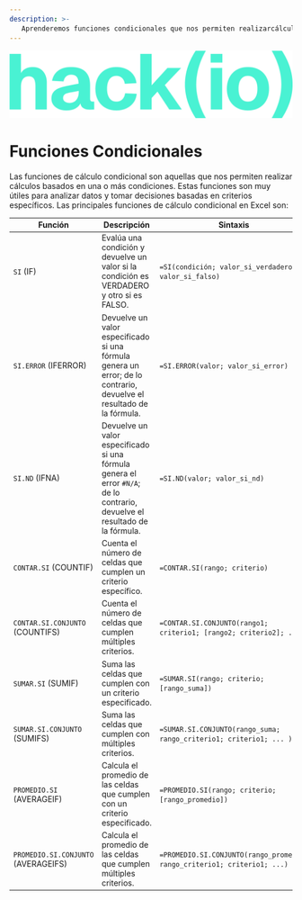 ```yaml
---
description: >-
   Aprenderemos funciones condicionales que nos permiten realizarcálculos basados en una o más condiciones, facilitando el análisis de datos y la toma de decisiones. 
---
```


<div style="text-align: center;">
  <img src="https://github.com/Hack-io-Data/Imagenes/blob/main/01-LogosHackio/logo_celeste@4x.png?raw=true" alt="esquema" />
</div>



# Funciones Condicionales

Las funciones de cálculo condicional son aquellas que nos permiten realizar cálculos basados en una o más condiciones. Estas funciones son muy útiles para analizar datos y tomar decisiones basadas en criterios específicos. Las principales funciones de cálculo condicional en Excel son:

| Función                | Descripción                                                                             | Sintaxis                                                            | Ejemplo                                                         |
|------------------------|-----------------------------------------------------------------------------------------|---------------------------------------------------------------------|-----------------------------------------------------------------|
| `SI` (IF)              | Evalúa una condición y devuelve un valor si la condición es VERDADERO y otro si es FALSO.| `=SI(condición; valor_si_verdadero; valor_si_falso)`                 | `=SI(A1 > 10; "Mayor que 10"; "Menor o igual a 10")`             |
| `SI.ERROR` (IFERROR)   | Devuelve un valor especificado si una fórmula genera un error; de lo contrario, devuelve el resultado de la fórmula. | `=SI.ERROR(valor; valor_si_error)`                                  | `=SI.ERROR(A1/B1; "Error en la división")`                       |
| `SI.ND` (IFNA)         | Devuelve un valor especificado si una fórmula genera el error `#N/A`; de lo contrario, devuelve el resultado de la fórmula. | `=SI.ND(valor; valor_si_nd)`                                        | `=SI.ND(BUSCARH("D", A1:D4, 3, FALSO); "Producto no encontrado")`|
| `CONTAR.SI` (COUNTIF)  | Cuenta el número de celdas que cumplen un criterio específico.                           | `=CONTAR.SI(rango; criterio)`                                       | `=CONTAR.SI(A1:A10; ">10")`                                      |
| `CONTAR.SI.CONJUNTO` (COUNTIFS)| Cuenta el número de celdas que cumplen múltiples criterios.                       | `=CONTAR.SI.CONJUNTO(rango1; criterio1; [rango2; criterio2]; ...)`  | `=CONTAR.SI.CONJUNTO(A1:A10; ">10"; B1:B10; "<5")`               |
| `SUMAR.SI` (SUMIF)     | Suma las celdas que cumplen con un criterio especificado.                                | `=SUMAR.SI(rango; criterio; [rango_suma])`                          | `=SUMAR.SI(A1:A10; ">5")`                                        |
| `SUMAR.SI.CONJUNTO` (SUMIFS)| Suma las celdas que cumplen con múltiples criterios.                               | `=SUMAR.SI.CONJUNTO(rango_suma; rango_criterio1; criterio1; ... )`  | `=SUMAR.SI.CONJUNTO(B1:B10; A1:A10; ">5"; C1:C10; "<10")`        |
| `PROMEDIO.SI` (AVERAGEIF) | Calcula el promedio de las celdas que cumplen con un criterio especificado.           | `=PROMEDIO.SI(rango; criterio; [rango_promedio])`                   | `=PROMEDIO.SI(A1:A10; ">5")`                                     |
| `PROMEDIO.SI.CONJUNTO` (AVERAGEIFS) | Calcula el promedio de las celdas que cumplen múltiples criterios.            | `=PROMEDIO.SI.CONJUNTO(rango_promedio; rango_criterio1; criterio1; ...)` | `=PROMEDIO.SI.CONJUNTO(B1:B10; A1:A10; ">5"; C1:C10; "<10")`    |
